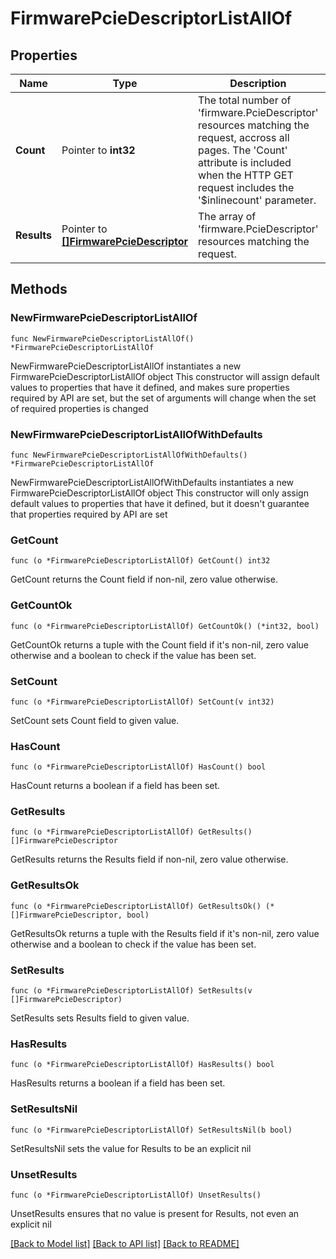 # FirmwarePcieDescriptorListAllOf

## Properties

Name | Type | Description | Notes
------------ | ------------- | ------------- | -------------
**Count** | Pointer to **int32** | The total number of &#39;firmware.PcieDescriptor&#39; resources matching the request, accross all pages. The &#39;Count&#39; attribute is included when the HTTP GET request includes the &#39;$inlinecount&#39; parameter. | [optional] 
**Results** | Pointer to [**[]FirmwarePcieDescriptor**](FirmwarePcieDescriptor.md) | The array of &#39;firmware.PcieDescriptor&#39; resources matching the request. | [optional] 

## Methods

### NewFirmwarePcieDescriptorListAllOf

`func NewFirmwarePcieDescriptorListAllOf() *FirmwarePcieDescriptorListAllOf`

NewFirmwarePcieDescriptorListAllOf instantiates a new FirmwarePcieDescriptorListAllOf object
This constructor will assign default values to properties that have it defined,
and makes sure properties required by API are set, but the set of arguments
will change when the set of required properties is changed

### NewFirmwarePcieDescriptorListAllOfWithDefaults

`func NewFirmwarePcieDescriptorListAllOfWithDefaults() *FirmwarePcieDescriptorListAllOf`

NewFirmwarePcieDescriptorListAllOfWithDefaults instantiates a new FirmwarePcieDescriptorListAllOf object
This constructor will only assign default values to properties that have it defined,
but it doesn't guarantee that properties required by API are set

### GetCount

`func (o *FirmwarePcieDescriptorListAllOf) GetCount() int32`

GetCount returns the Count field if non-nil, zero value otherwise.

### GetCountOk

`func (o *FirmwarePcieDescriptorListAllOf) GetCountOk() (*int32, bool)`

GetCountOk returns a tuple with the Count field if it's non-nil, zero value otherwise
and a boolean to check if the value has been set.

### SetCount

`func (o *FirmwarePcieDescriptorListAllOf) SetCount(v int32)`

SetCount sets Count field to given value.

### HasCount

`func (o *FirmwarePcieDescriptorListAllOf) HasCount() bool`

HasCount returns a boolean if a field has been set.

### GetResults

`func (o *FirmwarePcieDescriptorListAllOf) GetResults() []FirmwarePcieDescriptor`

GetResults returns the Results field if non-nil, zero value otherwise.

### GetResultsOk

`func (o *FirmwarePcieDescriptorListAllOf) GetResultsOk() (*[]FirmwarePcieDescriptor, bool)`

GetResultsOk returns a tuple with the Results field if it's non-nil, zero value otherwise
and a boolean to check if the value has been set.

### SetResults

`func (o *FirmwarePcieDescriptorListAllOf) SetResults(v []FirmwarePcieDescriptor)`

SetResults sets Results field to given value.

### HasResults

`func (o *FirmwarePcieDescriptorListAllOf) HasResults() bool`

HasResults returns a boolean if a field has been set.

### SetResultsNil

`func (o *FirmwarePcieDescriptorListAllOf) SetResultsNil(b bool)`

 SetResultsNil sets the value for Results to be an explicit nil

### UnsetResults
`func (o *FirmwarePcieDescriptorListAllOf) UnsetResults()`

UnsetResults ensures that no value is present for Results, not even an explicit nil

[[Back to Model list]](../README.md#documentation-for-models) [[Back to API list]](../README.md#documentation-for-api-endpoints) [[Back to README]](../README.md)


